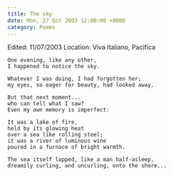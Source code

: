 ```yaml
---
title: The sky
date: Mon, 27 Oct 2003 12:00:00 +0000
category: Poems
---
```


Edited: 11/07/2003
Location: Viva Italiano, Pacifica

    One evening, like any other,  
    I happened to notice the sky.

    Whatever I was doing, I had forgotten her;  
    my eyes, so eager for beauty, had looked away.

    But that next moment...  
    who can tell what I saw?  
    Even my own memory is imperfect:

    It was a lake of fire,  
    held by its glowing heat  
    over a sea like rolling steel;  
    it was a river of luminous wine  
    poured in a furnace of bright warmth.

    The sea itself lapped, like a man half-asleep,  
    dreamily curling, and uncurling, onto the shore...


